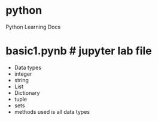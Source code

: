 # python
Python Learning Docs

basic1.pynb # jupyter lab file 
=======================================

- Data types
- integer
- string
- List
- Dictionary
- tuple
- sets
- methods used is all data types

